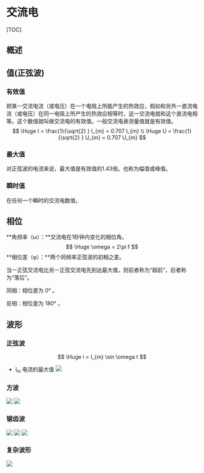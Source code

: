 # 交流电

[TOC]

## 概述



## 值(正弦波)

### 有效值

把某一交流电流（或电压）在一个电阻上所能产生的热效应，假如和另外一直流电流（或电压）在同一电阻上所产生的热效应相等时，这一交流电就和这个直流电相等。这个数值就叫做交流电的有效值。一般交流电表测量值就是有效值。
$$
\Huge I = \frac{1}{\sqrt{2} } I_{m} = 0.707 I_{m} \\
\Huge U = \frac{1}{\sqrt{2} } U_{m} = 0.707 U_{m}
$$


### 最大值

对正弦波的电流来说，最大值是有效值的1.43倍。也称为幅值或峰值。

### 瞬时值

在任何一个瞬时的交流电数值。

## 相位

**角频率（ω）：**交流电在1秒钟内变化的相位角。
$$
\Huge \omega = 2\pi f
$$
**相位差（φ）：**两个同频率正弦波的初相之差。

当一正弦交流电比另一正弦交流电先到达最大值，则前者称为“超前”，后者称为“落后”。

同相：相位差为 0° 。

反相：相位差为 180° 。

## 波形

### 正弦波


$$
\Huge i = I_{m} \sin \omega t
$$
* I<sub>m</sub>			电流的最大值
 ![](/Images/i.png)

### 方波

![](/Images/j.png)
![](/Images/k.png)

### 锯齿波

 ![](/Images/l.png)
 ![](/Images/m.png)
 ![](/Images/n.png)

### 复杂波形
  ![](/Images/o.png)